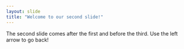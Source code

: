 ```yaml
---
layout: slide
title: "Welcome to our second slide!"
---
```

The second slide comes after the first and before the third.
Use the left arrow to go back!
